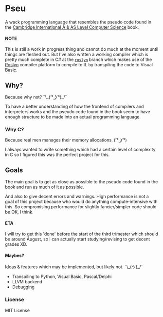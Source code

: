 # Pseu
A wack programming language that resembles the pseudo code found in 
the [Cambridge International A & AS Level Computer Science](https://www.amazon.com/Cambridge-International-Computer-Coursebook-Examinations/dp/1107546737/)
book.

#### NOTE
This is still a work in progress thing and cannot do much at the moment until
things are fleshed out. But I've also written a working compiler which is pretty 
much complete in C# at the [`roslyn`](https://github.com/FICTURE7/pseu/tree/roslyn/) 
branch which makes use of the [Roslyn](https://github.com/dotnet/roslyn/) compiler platform 
to compile to IL by transpiling the code to Visual Basic.

## Why?
Because why not? ¯\\\_( ͡° ͜ʖ ͡°)\_/¯

To have a better understanding of how the frontend of compilers and interpreters works
and the pseudo code found in the book seem to have enough structure to be made into an
actual programming language.

### Why C?
Because real men manages their memory allocations. ( ͡° ͜ʖ ͡°)

I always wanted to write something which had a certain level of complexity in C
so I figured this was the perfect project for this.

## Goals
The main goal is to get as close as possible to the pseudo code found in the book and run
as much of it as possible. 

And also to give decent errors and warnings. High performance is not a goal of this project
because who would do anything compute-intensive with this. So compromising performance for
slightly fancier/simpler code should be OK, I think.

#### ETA
I will try to get this 'done' before the start of the third trimester which should be around
August, so I can actually start studying/revising to get decent grades XD.

#### Maybes?
Ideas & features which may be implemented, but likely not. ¯\\\_(ツ)\_/¯

* Transpiling to Python, Visual Basic, Pascal/Delphi
* LLVM backend
* Debugging

### License
MIT License
